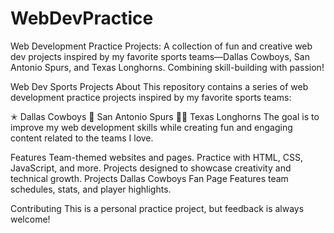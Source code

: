 # WebDevPractice
Web Development Practice Projects: A collection of fun and creative web dev projects inspired by my favorite sports teams—Dallas Cowboys, San Antonio Spurs, and Texas Longhorns. Combining skill-building with passion!

Web Dev Sports Projects
About
This repository contains a series of web development practice projects inspired by my favorite sports teams:

✭ Dallas Cowboys
🤠 San Antonio Spurs
🤘🏽 Texas Longhorns
The goal is to improve my web development skills while creating fun and engaging content related to the teams I love.

Features
Team-themed websites and pages.
Practice with HTML, CSS, JavaScript, and more.
Projects designed to showcase creativity and technical growth.
Projects
Dallas Cowboys Fan Page
Features team schedules, stats, and player highlights.

Contributing
This is a personal practice project, but feedback is always welcome!
